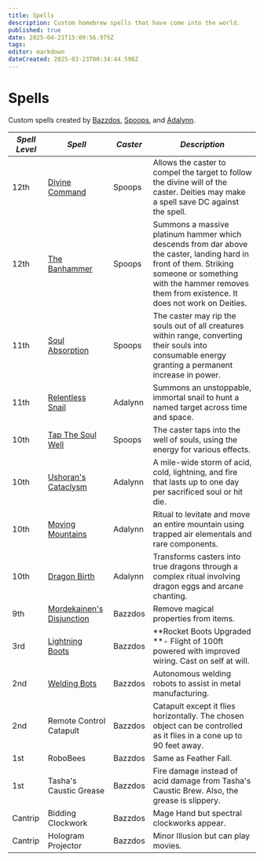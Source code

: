 ```yaml
---
title: Spells
description: Custom homebrew spells that have come into the world.
published: true
date: 2025-04-21T15:09:56.975Z
tags: 
editor: markdown
dateCreated: 2025-03-23T00:34:44.598Z
---
```


# Spells
Custom spells created by [Bazzdos](/characters/bazzdos), [Spoops](/characters/spoops), and [Adalynn](/characters/adalynn).

| **_Spell Level_** | **_Spell_** | **_Caster_** | **_Description_** |
|------------------|--------------|--------------|-------------------|
| 12th | [Divine Command](/Spells/Divine-Command) | Spoops | Allows the caster to compel the target to follow the divine will of the caster. Deities may make a spell save DC against the spell.|
| 12th | [The Banhammer](/Spells/The-Banhammer) | Spoops | Summons a massive platinum hammer which descends from dar above the caster, landing hard in front of them. Striking someone or something with the hammer removes them from existence. It does not work on Deities. |
| 11th | [Soul Absorption](/Spells/Soul-Absorption) | Spoops | The caster may rip the souls out of all creatures within range, converting their souls into consumable energy granting a permanent increase in power. |
| 11th | [Relentless Snail](/Spells/Relentless-Snail) | Adalynn | Summons an unstoppable, immortal snail to hunt a named target across time and space. |
| 10th | [Tap The Soul Well](/Spells/Tap-The-Soul-Well) | Spoops | The caster taps into the well of souls, using the energy for various effects. |
| 10th | [Ushoran's Cataclysm](/Spells/Ushorans-Cataclysm) | Adalynn | A mile-wide storm of acid, cold, lightning, and fire that lasts up to one day per sacrificed soul or hit die. |
| 10th | [Moving Mountains](/Spells/Moving-Mountains) | Adalynn | Ritual to levitate and move an entire mountain using trapped air elementals and rare components. |
| 10th | [Dragon Birth](/Spells/Dragon-Birth) | Adalynn | Transforms casters into true dragons through a complex ritual involving dragon eggs and arcane chanting. |
| 9th | [Mordekainen's Disjunction](/Spells/Mordekainen's-Disjunction) | Bazzdos | Remove magical properties from items. |
| 3rd | [Lightning Boots](/Spells/Lightning-Boots)  | Bazzdos | **Rocket Boots Upgraded **- Flight of 100ft powered with improved wiring. Cast on self at will. |
| 2nd | [Welding Bots](/Spells/Welding-Bots) | Bazzdos | Autonomous welding robots to assist in metal manufacturing. |
| 2nd | Remote Control Catapult | Bazzdos | Catapult except it flies horizontally. The chosen object can be controlled as it flies in a cone up to 90 feet away. |
| 1st | RoboBees | Bazzdos | Same as Feather Fall. |
| 1st | Tasha's Caustic Grease | Bazzdos | Fire damage instead of acid damage from Tasha's Caustic Brew. Also, the grease is slippery. |
| Cantrip| Bidding Clockwork | Bazzdos | Mage Hand but spectral clockworks appear. |
| Cantrip | Hologram Projector | Bazzdos | Minor Illusion but can play movies. |

